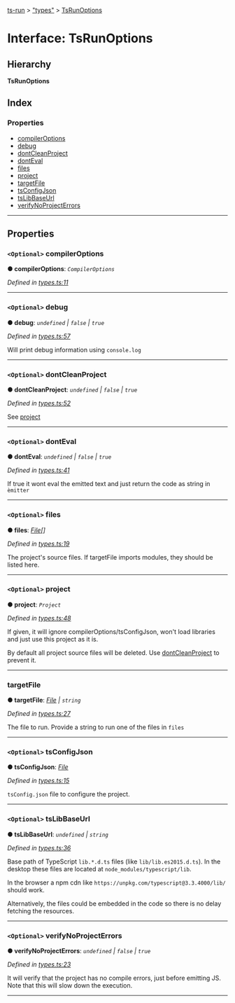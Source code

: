 [ts-run](../README.md) > ["types"](../modules/_types_.md) > [TsRunOptions](../interfaces/_types_.tsrunoptions.md)

# Interface: TsRunOptions

## Hierarchy

**TsRunOptions**

## Index

### Properties

* [compilerOptions](_types_.tsrunoptions.md#compileroptions)
* [debug](_types_.tsrunoptions.md#debug)
* [dontCleanProject](_types_.tsrunoptions.md#dontcleanproject)
* [dontEval](_types_.tsrunoptions.md#donteval)
* [files](_types_.tsrunoptions.md#files)
* [project](_types_.tsrunoptions.md#project)
* [targetFile](_types_.tsrunoptions.md#targetfile)
* [tsConfigJson](_types_.tsrunoptions.md#tsconfigjson)
* [tsLibBaseUrl](_types_.tsrunoptions.md#tslibbaseurl)
* [verifyNoProjectErrors](_types_.tsrunoptions.md#verifynoprojecterrors)

---

## Properties

<a id="compileroptions"></a>

### `<Optional>` compilerOptions

**● compilerOptions**: *`CompilerOptions`*

*Defined in [types.ts:11](https://github.com/cancerberoSgx/typescript-plugins-of-mine/blob/d827319/ts-run/src/types.ts#L11)*

___
<a id="debug"></a>

### `<Optional>` debug

**● debug**: *`undefined` \| `false` \| `true`*

*Defined in [types.ts:57](https://github.com/cancerberoSgx/typescript-plugins-of-mine/blob/d827319/ts-run/src/types.ts#L57)*

Will print debug information using `console.log`

___
<a id="dontcleanproject"></a>

### `<Optional>` dontCleanProject

**● dontCleanProject**: *`undefined` \| `false` \| `true`*

*Defined in [types.ts:52](https://github.com/cancerberoSgx/typescript-plugins-of-mine/blob/d827319/ts-run/src/types.ts#L52)*

See [project](_types_.tsrunoptions.md#project)

___
<a id="donteval"></a>

### `<Optional>` dontEval

**● dontEval**: *`undefined` \| `false` \| `true`*

*Defined in [types.ts:41](https://github.com/cancerberoSgx/typescript-plugins-of-mine/blob/d827319/ts-run/src/types.ts#L41)*

If true it wont eval the emitted text and just return the code as string in `èmitter`

___
<a id="files"></a>

### `<Optional>` files

**● files**: *[File](_types_.file.md)[]*

*Defined in [types.ts:19](https://github.com/cancerberoSgx/typescript-plugins-of-mine/blob/d827319/ts-run/src/types.ts#L19)*

The project's source files. If targetFile imports modules, they should be listed here.

___
<a id="project"></a>

### `<Optional>` project

**● project**: *`Project`*

*Defined in [types.ts:48](https://github.com/cancerberoSgx/typescript-plugins-of-mine/blob/d827319/ts-run/src/types.ts#L48)*

If given, it will ignore compilerOptions/tsConfigJson, won't load libraries and just use this project as it is.

By default all project source files will be deleted. Use [dontCleanProject](_types_.tsrunoptions.md#dontcleanproject) to prevent it.

___
<a id="targetfile"></a>

###  targetFile

**● targetFile**: *[File](_types_.file.md) \| `string`*

*Defined in [types.ts:27](https://github.com/cancerberoSgx/typescript-plugins-of-mine/blob/d827319/ts-run/src/types.ts#L27)*

The file to run. Provide a string to run one of the files in `files`

___
<a id="tsconfigjson"></a>

### `<Optional>` tsConfigJson

**● tsConfigJson**: *[File](_types_.file.md)*

*Defined in [types.ts:15](https://github.com/cancerberoSgx/typescript-plugins-of-mine/blob/d827319/ts-run/src/types.ts#L15)*

`tsConfig.json` file to configure the project.

___
<a id="tslibbaseurl"></a>

### `<Optional>` tsLibBaseUrl

**● tsLibBaseUrl**: *`undefined` \| `string`*

*Defined in [types.ts:36](https://github.com/cancerberoSgx/typescript-plugins-of-mine/blob/d827319/ts-run/src/types.ts#L36)*

Base path of TypeScript `lib.*.d.ts` files (like `lib/lib.es2015.d.ts`). In the desktop these files are located at `node_modules/typescript/lib`.

In the browser a npm cdn like `https://unpkg.com/typescript@3.3.4000/lib/` should work.

Alternatively, the files could be embedded in the code so there is no delay fetching the resources.

___
<a id="verifynoprojecterrors"></a>

### `<Optional>` verifyNoProjectErrors

**● verifyNoProjectErrors**: *`undefined` \| `false` \| `true`*

*Defined in [types.ts:23](https://github.com/cancerberoSgx/typescript-plugins-of-mine/blob/d827319/ts-run/src/types.ts#L23)*

It will verify that the project has no compile errors, just before emitting JS. Note that this will slow down the execution.

___

